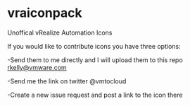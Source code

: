# vraiconpack
Unoffical vRealize Automation Icons

If you would like to contribute icons you have three options:

-Send them to me directly and I will upload them to this repo rkelly@vmware.com

-Send me the link on twitter @vmtocloud

-Create a new issue request and post a link to the icon there
